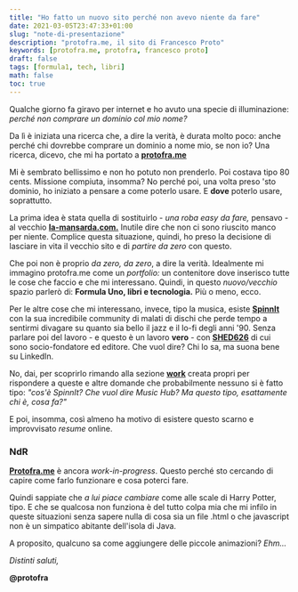 ```yaml
---
title: "Ho fatto un nuovo sito perché non avevo niente da fare"
date: 2021-03-05T23:47:33+01:00
slug: "note-di-presentazione"
description: "protofra.me, il sito di Francesco Proto"
keywords: [protofra.me, protofra, francesco proto]
draft: false
tags: [formula1, tech, libri]
math: false
toc: true
---
```


Qualche giorno fa giravo per internet e ho avuto una specie di illuminazione: _perché non comprare un dominio col mio nome?_

Da lì è iniziata una ricerca che, a dire la verità, è durata molto poco: anche perché chi dovrebbe comprare un dominio a nome mio, se non io? Una ricerca, dicevo, che mi ha portato a **[protofra.me](https://protofra.me)**

Mi è sembrato bellissimo e non ho potuto non prenderlo. Poi costava tipo 80 cents. Missione compiuta, insomma? No perché poi, una volta preso 'sto dominio, ho iniziato a pensare a come poterlo usare. E **dove** poterlo usare, soprattutto. 

La prima idea è stata quella di sostituirlo - _una roba easy da fare,_ pensavo - al vecchio **[la-mansarda.com.](http://la-mansarda.com)** Inutile dire che non ci sono riuscito manco per niente. Complice questa situazione, quindi, ho preso la decisione di lasciare in vita il vecchio sito e di _partire da zero_ con questo. 

Che poi non è proprio _da zero, da zero_, a dire la verità. Idealmente mi immagino protofra.me come un _portfolio:_ un contenitore dove inserisco tutte le cose che faccio e che mi interessano. Quindi, in questo _nuovo/vecchio_ spazio parlerò di: **Formula Uno, libri e tecnologia.** Più o meno, ecco.   

Per le altre cose che mi interessano, invece, tipo la musica, esiste **[SpinnIt](https://spinnit.it)** con la sua incredibile community di malati di dischi che perde tempo a sentirmi divagare su quanto sia bello il jazz e il lo-fi degli anni '90. Senza parlare poi del lavoro - e questo è un lavoro **vero** - con **[SHED626](https://shed626.com)** di cui sono socio-fondatore ed editore. Che vuol dire? Chi lo sa, ma suona bene su LinkedIn.  

No, dai, per scoprirlo rimando alla sezione **[work](https://protofra.me/work/)** creata propri per rispondere a queste e altre domande che probabilmente nessuno si è fatto tipo: _"cos'è SpinnIt? Che vuol dire Music Hub? Ma questo tipo, esattamente chi è, cosa fa?"_

E poi, insomma, così almeno ha motivo di esistere questo scarno e improvvisato _resume_ online. 

### NdR

**[Protofra.me](https://protofra.me)** è ancora _work-in-progress_. Questo perché sto cercando di capire come farlo funzionare e cosa poterci fare. 

Quindi sappiate che _a lui piace cambiare_ come alle scale di Harry Potter, tipo. E che se qualcosa non funziona è del tutto colpa mia che mi infilo in queste situazioni senza sapere nulla di cosa sia un file .html o che javascript non è un simpatico abitante dell'isola di Java.

A proposito, qualcuno sa come aggiungere delle piccole animazioni? _Ehm..._

_Distinti saluti,_

**@protofra**

